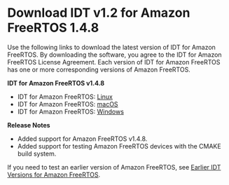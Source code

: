 # Download IDT v1\.2 for Amazon FreeRTOS 1\.4\.8<a name="dev-test-versions-afr"></a>

Use the following links to download the latest version of IDT for Amazon FreeRTOS\. By downloading the software, you agree to the IDT for Amazon FreeRTOS License Agreement\. Each version of IDT for Amazon FreeRTOS has one or more corresponding versions of Amazon FreeRTOS\.

**IDT for Amazon FreeRTOS v1\.4\.8**
+ IDT for Amazon FreeRTOS: [Linux](https://d232ctwt5kahio.cloudfront.net/afr/devicetester_afreertos_linux_1.2.0.zip)
+ IDT for Amazon FreeRTOS: [macOS](https://d232ctwt5kahio.cloudfront.net/afr/devicetester_afreertos_mac_1.2.0.zip)
+ IDT for Amazon FreeRTOS: [Windows]( https://d232ctwt5kahio.cloudfront.net/afr/devicetester_afreertos_win_1.2.0.zip)

**Release Notes**
+ Added support for Amazon FreeRTOS v1\.4\.8\.
+ Added support for testing Amazon FreeRTOS devices with the CMAKE build system\.

If you need to test an earlier version of Amazon FreeRTOS, see [Earlier IDT Versions for Amazon FreeRTOS](idt-prev-versions-afr.md)\.
